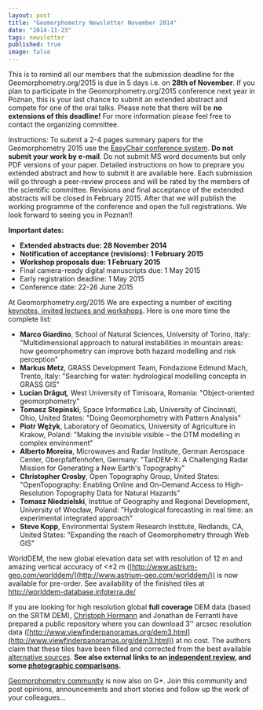 ```yaml
---
layout: post
title: "Geomorphometry Newsletter November 2014"
date: "2014-11-23"
tags: newsletter
published: true
image: false
---
```


This is to remind all our members that the submission deadline for the Geomorphometry.org/2015 is due in 5 days i.e. on **28th of November**. If you plan to participate in the Geomorphometry.org/2015 conference next year in Poznan, this is your last chance to submit an extended abstract and compete for one of the oral talks. Please note that there will be **no extensions of this deadline!** For more information please feel free to contact the organizing committee.  

Instructions: To submit a 2-4 pages summary papers for the Geomorphometry 2015 use the [EasyChair conference system](https://www.easychair.org/conferences/?conf=geomorph2015). **Do not submit your work by e-mail**. Do not submit MS word documents but only PDF versions of your paper. Detailed instructions on how to preprare you extended abstract and how to submit it are available here. Each submission will go through a peer-review process and will be rated by the members of the scientific committee. Revisions and final acceptance of the extended abstracts will be closed in February 2015. After that we will publish the working programme of the conference and open the full registrations. We look forward to seeing you in Poznan!!

**Important dates:**

- **Extended abstracts due: 28 November 2014**
- **Notification of acceptance (revisions): 1 February 2015**
- **Workshop proposals due: 1 February 2015**
- Final camera-ready digital manuscripts due: 1 May 2015
- Early registration deadline: 1 May 2015
- Conference date: 22-26 June 2015 

At Geomorphometry.org/2015 We are expecting a number of exciting [keynotes, invited lectures and workshops]({{site.baseurl}}/2014/11/15/geomorphometry-2015-keynote-and-invited-speakers). Here is one more time the complete list:

- **Marco Giardino**, School of Natural Sciences, University of Torino, Italy: "Multidimensional approach to natural instabilities in mountain areas: how geomorphometry can improve both hazard modelling and risk perception" 
- **Markus Metz**, GRASS Development Team, Fondazione Edmund Mach, Trento, Italy: "Searching for water: hydrological modelling concepts in GRASS GIS" 
- **Lucian Drăguţ**, West University of Timisoara, Romania: "Object-oriented geomorphometry" 
- **Tomasz Stepinski**, Space Informatics Lab, University of Cincinnati, Ohio, United States: "Doing  Geomorphometry with Pattern Analysis" 
- **Piotr Wężyk**, Laboratory of Geomatics, University of Agriculture in Krakow, Poland: "Making the invisible visible – the DTM modelling in complex environment" 
- **Alberto Moreira**, Microwaves and Radar Institute, German Aerospace Center, Oberpfaffenhofen, Germany: "TanDEM-X: A Challenging Radar Mission for Generating a New Earth's Topography" 
- **Christopher Crosby**, Open Topography Group, United States: "OpenTopography: Enabling Online and On-Demand Access to High-Resolution Topography Data for Natural Hazards" 
- **Tomasz Niedzielski**, Institue of Geography and Regional Development, University of Wrocław, Poland: "Hydrological forecasting in real time: an experimental integrated approach"
- **Steve Kopp**, Environmental System Research Institute, Redlands, CA, United States: "Expanding the reach of Geomorphometry through Web GIS"


WorldDEM, the new global elevation data set with resolution of 12 m and amazing vertical accuracy of <±2 m ([http://www.astrium-geo.com/worlddem/](http://www.astrium-geo.com/worlddem/)) is now available for pre-order. See availability of the finished tiles at http://worlddem-database.infoterra.de/

If you are looking for high resolution global **full coverage** DEM data (based on the SRTM DEM), [Christoph Hormann](http://www.imagico.de/) and Jonathan de Ferranti have prepared a public repository where you can download 3'' arcsec resolution data ([http://www.viewfinderpanoramas.org/dem3.html](http://www.viewfinderpanoramas.org/dem3.html)) at no cost. The authors claim that these tiles have been filled and corrected from the best available [alternative sources](http://www.viewfinderpanoramas.org/dem3.html#altsrc). **See also external links to an [independent review](http://www.imagico.de/pov/earth_srtm.html), and some [photographic comparisons](http://www.earthshot.net/cg_world/terrain_front.html).**

[Geomorphometry community](https://plus.google.com/communities/113199568200837731421) is now also on G+. Join this community and post opinions, announcements and short stories and follow up the work of your colleagues...
